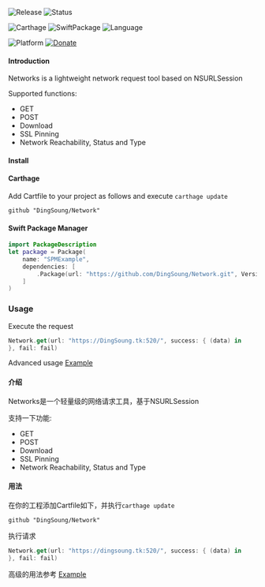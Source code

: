 ![Release](https://img.shields.io/github/release/DingSoung/Network.svg)
![Status](https://travis-ci.org/DingSoung/Network.svg?branch=master)

![Carthage](https://img.shields.io/badge/Carthage-compatible-yellow.svg?style=flat)
![SwiftPackage](https://img.shields.io/badge/SwiftPackage-compatible-E66848.svg?style=flat)
![Language](https://img.shields.io/badge/Swift-3.1-FFAC45.svg?style=flat)

![Platform](http://img.shields.io/badge/Platform-iOS-E9C2BD.svg?style=flat)
[![Donate](https://img.shields.io/badge/Donate-PayPal-9EA59D.svg)](https://paypal.me/DingSongwen)

#### Introduction

Networks is a lightweight network request tool based on NSURLSession

Supported functions:

- GET
- POST
- Download
- SSL Pinning
- Network Reachability, Status and Type 

#### Install

#### Carthage

Add Cartfile to your project as follows and execute ``carthage update``

```shell
github "DingSoung/Network"
```

#### Swift Package Manager

```swift
import PackageDescription
let package = Package(
    name: "SPMExample",
    dependencies: [
        .Package(url: "https://github.com/DingSoung/Network.git", Version(0,5,0)),
    ]
)
```

### Usage

Execute the request

```Swift
Network.get(url: "https://DingSoung.tk:520/", success: { (data) in
}, fail: fail)
```

Advanced usage [Example](https://github.com/DingSoung/Example.git)

#### 介绍

Networks是一个轻量级的网络请求工具，基于NSURLSession

支持一下功能:

- GET
- POST
- Download
- SSL Pinning
- Network Reachability, Status and Type 

#### 用法

在你的工程添加Cartfile如下，并执行`carthage update`

```shell
github "DingSoung/Network"
```

执行请求

```Swift
Network.get(url: "https://dingsoung.tk:520/", success: { (data) in
}, fail: fail)
```

高级的用法参考 [Example](https://github.com/DingSoung/Example.git)




